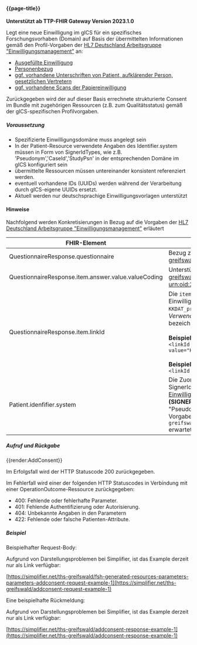 #### {{page-title}}

**Unterstützt ab TTP-FHIR Gateway Version 2023.1.0**

Legt eine neue Einwilligung im gICS für ein spezifisches Forschungsvorhaben (Domain) auf Basis der übermittelten Informationen gemäß den Profil-Vorgaben der [HL7 Deutschland Arbeitsgruppe "Einwilligungsmanagement"](https://ig.fhir.de/einwilligungsmanagement/stable/) an:
- [Ausgefüllte Einwilligung](https://ig.fhir.de/einwilligungsmanagement/stable/QuestionnaireResponse.html)
- [Personenbezug](https://ig.fhir.de/einwilligungsmanagement/stable/Patient.html)
- [ggf. vorhandene Unterschriften von Patient, aufklärender Person, gesetzlichen Vertretern](https://ig.fhir.de/einwilligungsmanagement/stable/Provenance.html)
- [ggf. vorhandene Scans der Papiereinwilligung](https://simplifier.net/guide/einwilligungsmanagement/documentreference?version=current)

Zurückgegeben wird der auf dieser Basis errechnete strukturierte Consent im Bundle mit zugehörigen Ressourcen (z.B. zum Qualitätsstatus) gemäß der gICS-spezifischen Profilvorgaben.

##### **Voraussetzung**
- Spezifizierte Einwilligungsdomäne muss angelegt sein
- In der Patient-Resource verwendete Angaben des Identifier.system müssen in Form von SignerIdTypes, wie z.B. 'Pseudonym','CaseId','StudyPsn' in der entsprechenden Domäne im gICS konfiguriert sein
- übermittelte Ressourcen müssen untereinander konsistent referenziert werden.
- eventuell vorhandene IDs (UUIDs) werden während der Verarbeitung durch gICS-eigene UUIDs ersetzt.
- Aktuell werden nur deutschsprachige Einwilligungsvorlagen unterstützt

#### **Hinweise**
Nachfolgend werden Konkretisierungen in Bezug auf die Vorgaben der [HL7 Deutschland Arbeitsgruppe "Einwilligungsmanagement"](https://ig.fhir.de/einwilligungsmanagement/stable/) erläutert

| FHIR-Element                                                                   | Erklärung                                                                                                                                                                                                                                                                                                                                                                                                                                                                                                                                                                   |
|--------------------------------------------------------------------------------|-----------------------------------------------------------------------------------------------------------------------------------------------------------------------------------------------------------------------------------------------------------------------------------------------------------------------------------------------------------------------------------------------------------------------------------------------------------------------------------------------------------------------------------------------------------------------------|
| QuestionnaireResponse.questionnaire                                            | Bezug zur verwendeten Einwilligungsvorlage in der Form `https://ths-greifswald.de/fhir/gics/QuestionnaireComposed/<domain>/<templateName>                                                                                                                                                                                                                                                                                                                                                                                                                                   |<templateVersion|` wie zum Beispiel: `https://ths-greifswald.de/fhir/gics/QuestionnaireComposed/MII/Patienteneinwilligung+MII|1.6.d` Dabei muss der referenzierte TemplateType vom Typ Consent (LOINC 59284-0) sein.|
| QuestionnaireResponse.item.answer.value.valueCoding                            | Unterstützte Systeme zur Codierung der Antworten sind https://ths-greifswald.de/fhir/CodeSystem/gics/ConsentStatus sowie [urn:oid:2.16.840.1.113883.3.1937.777.24.5.2](https://art-decor.org/art-decor/decor-valuesets--mide-?id=2.16.840.1.113883.3.1937.777.24.11.30&effectiveDate=2021-03-23T23:45:09&language=de-DE)                                                                                                                                                                                                                                                    |
| QuestionnaireResponse.item.linkId                                              | Die `item.linkId` wird verwendet um den Bezug zum versionierten Einwilligungsmodul (z.B. Modul `KKDAT_prospektiv_uebertragen_speichern_nutzen` in der Version 1.8, *Verwendung von* **Pipe als Trenner** *ist verpflichtend*) oder zum eindeutig bezeichneten Freitextfeld einer Einwilligungsvorlage herzustellen. <br/><br/>**Beispiel item.linkId für versioniertes Einwilligungsmodul** <br/>`<linkId value="KKDAT_prospektiv_uebertragen_speichern_nutzen&#124;1.8"/>`<br/><br/>**Beispiel item.linkId für Freitextfeld** <br/>`<linkId value="freitextFeld1"/>`                 |
| Patient.idenfifier.system                                                      | Die Zuordnung der Einwilligung zu einem Patienten  erfolgt im gICS über SignerIds. Dazu wird das [Patient-Profil der HL7 AG Einwilligungsmanagement](https://ig.fhir.de/einwilligungsmanagement/stable/Patient.html) genutzt. Die **Art der SignerId (SIGNER_ID_TYPE)** wird innerhalb der Domain konfiguriert (z.B. "Pseudonym") und in `Patient.identifier.system` entsprechend der Vorgabe `<system value="https://ths-greifswald.de/fhir/gics/identifiers/[BEZEICHNER_SIGNER_ID_TYPE]>"/>` erwartet. Die **Angabe der SignerId** erfolgt per `Patient.identifier.value` |

##### **Aufruf und Rückgabe**
{{render:AddConsent}}

Im Erfolgsfall wird der HTTP Statuscode 200 zurückgegeben.

Im Fehlerfall wird einer der folgenden HTTP Statuscodes in Verbindung mit einer OperationOutcome-Ressource zurückgegeben:
* 400: Fehlende oder fehlerhafte Parameter.
* 401: Fehlende Authentifizierung oder Autorisierung.
* 404: Unbekannte Angaben in den Parametern
* 422: Fehlende oder falsche Patienten-Attribute.

##### **Beispiel**
Beispielhafter Request-Body:

Aufgrund von Darstellungsproblemen bei Simplifier, ist das Example derzeit nur als Link verfügbar: 

[https://simplifier.net/ths-greifswald/fsh-generated-resources-parameters-parameters-addconsent-request-example-1](https://simplifier.net/ths-greifswald/addconsent-request-example-1)

<!-- {{xml:Resources/fsh-generated/resources/Parameters-Parameters-AddConsent-request-example-1.json}} -->

Eine beispielhafte Rückmeldung:

Aufgrund von Darstellungsproblemen bei Simplifier, ist das Example derzeit nur als Link verfügbar: 

[https://simplifier.net/ths-greifswald/addconsent-response-example-1](https://simplifier.net/ths-greifswald/addconsent-response-example-1)
<!-- {{xml:Resources/fsh-generated/resources/Bundle-AddConsent-response-example-1.json}} -->
